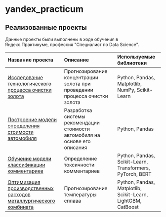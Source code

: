 # yandex_practicum

## Реализованные проекты

Данные проекты были выполнены в ходе обучения в Яндекс.Практикуме, профессия "Специалист по Data Science".

| Название проекта | Описание | Используемые библиотеки | 
| :---------------------- | :---------------------- | :---------------------- |
| [Исследование технологического процесса очистки золота](gold_recovery) | Прогнозирование концентрации золота при проведении процесса очистки золота| Python, Pandas, Matplotlib, NumPy, Scikit-Learn|
| [Построение модели определения стоимости автомобиля](car_price) | Разработка системы рекомендации стоимости автомобиля на основе его описания| Python, Pandas|
| [Обучение модели классификации комментариев](toxic_comments) | Определение токсичности комментариев| Python, Pandas, Scikit-Learn, Transformers, PyTorch, BERT|
| [Оптимизация производственных расходов металлургического комбината](steel_temperature) | Прогнозирование температуры сплава| Python, Pandas, Matplotlib, Scikit-Learn, LightGBM, CatBoost |
